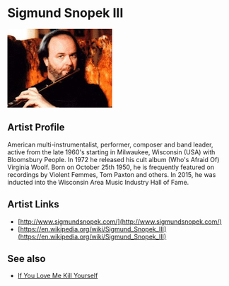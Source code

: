 # Sigmund Snopek III

![](../../assets/artists/Sigmund_Snopek_III.png)

## Artist Profile

American multi-instrumentalist, performer, composer and band leader, active from the late 1960's starting in Milwaukee, Wisconsin (USA) with Bloomsbury People. In 1972 he released his cult album (Who's Afraid Of) Virginia Woolf. Born on October 25th 1950, he is frequently featured on recordings by Violent Femmes, Tom Paxton and others. In 2015, he was inducted into the Wisconsin Area Music Industry Hall of Fame.

## Artist Links

- [http://www.sigmundsnopek.com/](http://www.sigmundsnopek.com/)
- [https://en.wikipedia.org/wiki/Sigmund_Snopek_III](https://en.wikipedia.org/wiki/Sigmund_Snopek_III)


## See also

- [If You Love Me Kill Yourself](If_You_Love_Me_Kill_Yourself.md)
